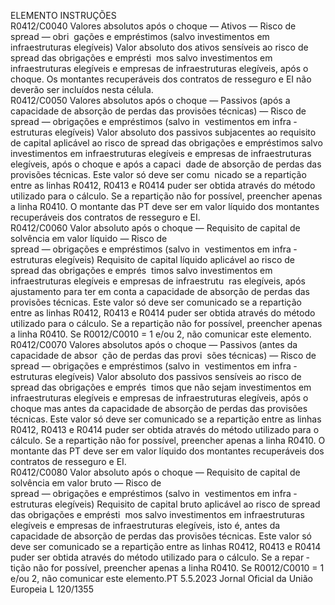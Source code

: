  
ELEMENTO  INSTRUÇÕES  
R0412/C0040  Valores absolutos após o 
choque — Ativos — 
Risco de  spread  — obri ­
gações e empréstimos 
(salvo investimentos em 
infraestruturas elegíveis)  Valor absoluto dos ativos sensíveis ao risco de  spread  das obrigações e emprésti ­
mos salvo investimentos em infraestruturas elegíveis e empresas de infraestruturas 
elegíveis, após o choque. 
Os montantes recuperáveis dos contratos de resseguro e EI não deverão ser 
incluídos nesta célula.  
R0412/C0050  Valores absolutos após o 
choque — Passivos (após 
a capacidade de absorção 
de perdas das provisões 
técnicas) — Risco de  
spread  — obrigações e 
empréstimos (salvo in ­
vestimentos em infra ­
estruturas elegíveis)  Valor absoluto dos passivos subjacentes ao requisito de capital aplicável ao risco 
de  spread  das obrigações e empréstimos salvo investimentos em infraestruturas 
elegíveis e empresas de infraestruturas elegíveis, após o choque e após a capaci ­
dade de absorção de perdas das provisões técnicas. Este valor só deve ser comu ­
nicado se a repartição entre as linhas R0412, R0413 e R0414 puder ser obtida 
através do método utilizado para o cálculo. Se a repartição não for possível, 
preencher apenas a linha R0410. 
O montante das PT deve ser em valor líquido dos montantes recuperáveis dos 
contratos de resseguro e EI.  
R0412/C0060  Valor absoluto após o 
choque — Requisito de 
capital de solvência em 
valor líquido — Risco de  
spread  — obrigações e 
empréstimos (salvo in ­
vestimentos em infra ­
estruturas elegíveis)  Requisito de capital líquido aplicável ao risco de  spread  das obrigações e emprés ­
timos salvo investimentos em infraestruturas elegíveis e empresas de infraestrutu ­
ras elegíveis, após ajustamento para ter em conta a capacidade de absorção de 
perdas das provisões técnicas. Este valor só deve ser comunicado se a repartição 
entre as linhas R0412, R0413 e R0414 puder ser obtida através do método 
utilizado para o cálculo. Se a repartição não for possível, preencher apenas a 
linha R0410. 
Se R0012/C0010 = 1 e/ou 2, não comunicar este elemento.  
R0412/C0070  Valores absolutos após o 
choque — Passivos (antes 
da capacidade de absor ­
ção de perdas das provi ­
sões técnicas) — Risco de  
spread  — obrigações e 
empréstimos (salvo in ­
vestimentos em infra ­
estruturas elegíveis)  Valor absoluto dos passivos sensíveis ao risco de  spread  das obrigações e emprés ­
timos que não sejam investimentos em infraestruturas elegíveis e empresas de 
infraestruturas elegíveis, após o choque mas antes da capacidade de absorção de 
perdas das provisões técnicas. Este valor só deve ser comunicado se a repartição 
entre as linhas R0412, R0413 e R0414 puder ser obtida através do método 
utilizado para o cálculo. Se a repartição não for possível, preencher apenas a 
linha R0410. 
O montante das PT deve ser em valor líquido dos montantes recuperáveis dos 
contratos de resseguro e EI.  
R0412/C0080  Valor absoluto após o 
choque — Requisito de 
capital de solvência em 
valor bruto — Risco de  
spread  — obrigações e 
empréstimos (salvo in ­
vestimentos em infra ­
estruturas elegíveis)  Requisito de capital bruto aplicável ao risco de  spread  das obrigações e emprésti ­
mos salvo investimentos em infraestruturas elegíveis e empresas de infraestruturas 
elegíveis, isto é, antes da capacidade de absorção de perdas das provisões técnicas. 
Este valor só deve ser comunicado se a repartição entre as linhas R0412, R0413 e 
R0414 puder ser obtida através do método utilizado para o cálculo. Se a repar ­
tição não for possível, preencher apenas a linha R0410. 
Se R0012/C0010 = 1 e/ou 2, não comunicar este elemento.PT  5.5.2023 Jornal Oficial da União Europeia L 120/1355